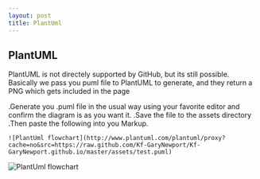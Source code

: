 ```yaml
---
layout: post
title: PlantUml
---
```


## PlantUML

PlantUML is not directely supported by GitHub, but its still possible.
Basically we pass you puml file to PlantUML to generate, and they return a PNG which gets included in the page

.Generate you .puml file in the usual way using your favorite editor and confirm the diagram is as you want it.
.Save the file to the assets directory
.Then paste the following into you Markup. 

```
![PlantUml flowchart](http://www.plantuml.com/plantuml/proxy?cache=no&src=https://raw.github.com/Kf-GaryNewport/Kf-GaryNewport.github.io/master/assets/test.puml)
```

![PlantUml flowchart](http://www.plantuml.com/plantuml/proxy?cache=no&src=https://raw.github.com/Kf-GaryNewport/Kf-GaryNewport.github.io/master/assets/test.puml)


